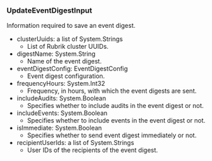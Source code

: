 ### UpdateEventDigestInput
Information required to save an event digest.

- clusterUuids: a list of System.Strings
  - List of Rubrik cluster UUIDs.
- digestName: System.String
  - Name of the event digest.
- eventDigestConfig: EventDigestConfig
  - Event digest configuration.
- frequencyHours: System.Int32
  - Frequency, in hours, with which the event digests are sent.
- includeAudits: System.Boolean
  - Specifies whether to include audits in the event digest or not.
- includeEvents: System.Boolean
  - Specifies whether to include events in the event digest or not.
- isImmediate: System.Boolean
  - Specifies whether to send event digest immediately or not.
- recipientUserIds: a list of System.Strings
  - User IDs of the recipients of the event digest.
